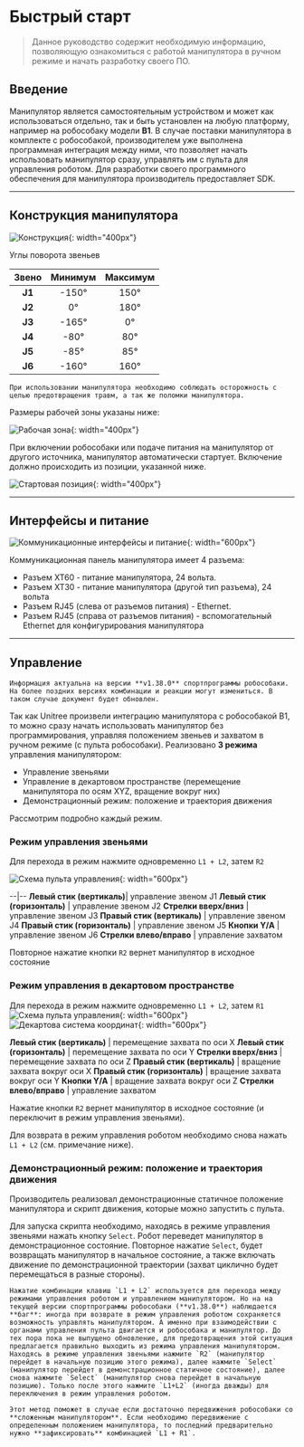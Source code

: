 # Быстрый старт

> Данное руководство содержит необходимую информацию, позволяющую ознакомиться
с работой манипулятора в ручном режиме и начать разработку своего ПО.

## Введение
Манипулятор является самостоятельным устройством и может как использоваться отдельно, так и быть установлен на любую платформу, например на робособаку модели **B1**. В случае поставки манипулятора в комплекте с робособакой, производителем уже выполнена программная интеграция между ними, что позволяет начать использовать манипулятор сразу, управлять им с пульта для управления роботом. Для разработки своего программного обеспечения для манипулятора производитель предоставляет SDK.


---

## Конструкция манипулятора
![Конструкция](/assets/images/construction.jpg){: width="400px"}

Углы поворота звеньев

| Звено   | Минимум | Максимум |
| :------: | :-------: | :---: |
| **J1** | -150° | 150°|
| **J2** | 0° | 180° |
| **J3** | -165°| 0°|
| **J4** | -80° | 80°|
| **J5** | -85° | 85°|
| **J6** | -160°|160° |

```warning
При использовании манипулятора необходимо соблюдать осторожность с целью предотвращения травм, а так же поломки манипулятора.
```
Размеры рабочей зоны указаны ниже:

![Рабочая зона](/assets/images/rabzona.jpg){: width="400px"}



При включении робособаки или подаче питания на манипулятор от другого источника,
манипулятор автоматически стартует. Включение должно происходить из позиции,
указанной ниже.

![Стартовая позиция](/assets/images/startposition.jpg){: width="400px"}

---

## Интерфейсы и питание
![Коммуникационные интерфейсы и питание](/assets/images/interfaces.jpg){: width="600px"}

Коммуникационная панель манипулятора имеет 4 разъема:
- Разъем XT60 - питание манипулятора, 24 вольта.
- Разъем XT30 - питание манипулятора (другой тип разъема), 24 вольта
- Разъем RJ45 (слева от разъемов питания) - Ethernet.
- Разъем RJ45 (справа от разъемов питания) - вспомогательный Ethernet для
конфигурирования манипулятора


---


## Управление

```note
Информация актуальна на версии **v1.38.0** спортпрограммы робособаки. На более поздних версиях комбинации и реакции могут измениться. В таком случае документ будет обновлен.
```

Так как Unitree произвели интеграцию манипулятора с робособакой B1, то можно сразу начать использовать манипулятор без программирования, управляя положением звеньев и захватом в ручном режиме (с пульта робособаки). 
Реализовано **3 режима** управления манипулятором:
- Управление звеньями
- Управление в декартовом пространстве (перемещение манипулятора по осям
XYZ, вращение вокруг них)
- Демонстрационный режим: положение и траектория движения

Рассмотрим подробно каждый режим.

### Режим управления звеньями
Для перехода в режим нажмите одновременно `L1 + L2`, затем `R2`

![Схема пульта управления](/assets/images/remotecontrollerscheme.jpg){: width="600px"}

--|-- 
**Левый стик (вертикаль)**| управление звеном J1
**Левый стик (горизонталь)** | управление звеном J2
**Стрелки вверх/вниз** | управление звеном J3
**Правый стик (вертикаль)** | управление звеном  J4
**Правый стик (горизонталь)** | управление звеном J5
**Кнопки Y/A** | управление звеном J6
**Стрелки влево/вправо** | управление захватом

Повторное нажатие кнопки `R2` вернет манипулятор в исходное состояние

### Режим управления в декартовом пространстве

Для перехода в режим нажмите одновременно `L1 + L2`, затем `R1`
![Схема пульта управления](/assets/images/remotecontrollerscheme2.jpg){: width="600px"}
![Декартова система координат](/assets/images/worldcoordinatesystem.jpg){: width="600px"}

**Левый стик (вертикаль)** | перемещение захвата по оси X
**Левый стик (горизонталь)** | перемещение захвата по оси Y
**Стрелки вверх/вниз** | перемещение захвата по оси Z
**Правый стик (вертикаль)** | вращение захвата вокруг оси X
**Правый стик (горизонталь)** |  вращение захвата вокруг оси Y
**Кнопки Y/A** | вращение захвата вокруг оси Z
**Стрелки влево/вправо** | управление захватом

Нажатие кнопки `R2` вернет манипулятор в исходное состояние (и переключит в режим управления звеньями).

Для возврата в режим управления роботом необходимо снова нажать `L1 + L2` (см. примечание ниже).

### Демонстрационный режим: положение и траектория движения

Производитель реализовал демонстрационные статичное положение манипулятора и
скрипт движения, которые можно запустить с пульта.

Для запуска скрипта необходимо, находясь в режиме управления звеньями нажать
кнопку `Select`. Робот переведет манипулятор в демонстрационное состояние.
Повторное нажатие `Select`, будет возвращать манипулятор в начальное состояние, а
также включать движение по демонстрационной траектории (захват циклично будет
перемещаться в разные стороны).

```note
Нажатие комбинации клавиш `L1 + L2` используется для перехода между режимами управления роботом и управлением манипулятором. Но на на текущей версии спортпрограммы робособаки (**v1.38.0**) наблюдается **баг**: иногда при возврате в режим управления роботом сохраняется возможность управлять манипулятором. А именно при взаимодействии с органами управления пульта двигается и робособака и манипулятор. До тех пора пока не выпущено обновление, для предотвращения этой ситуация предлагается правильно выходить из режима управления манипулятором. Находясь в режиме управления звеньями нажмите `R2` (манипулятор перейдет в начальную позицию этого режима), далее нажмите `Select` (манипулятор перейдет в демонстрационное статичное состояние), далее снова нажмите `Select` (манипулятор снова перейдет в начальную позицию). Только после этого нажмите `L1+L2` (иногда дважды) для переключения в режим управления роботом.

Этот метод поможет в случае если достаточно передвижения робособаки со **сложенным манипулятором**. Если необходимо передвижение с определенным положением манипулятора, то последний предварительно нужно **зафиксировать** комбинацией `L1 + R1`.

```








